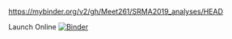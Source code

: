 https://mybinder.org/v2/gh/Meet261/SRMA2019_analyses/HEAD

Launch Online [![Binder](https://mybinder.org/badge_logo.svg)](https://mybinder.org/v2/gh/Meet261/SRMA2019_analyses/HEAD)

